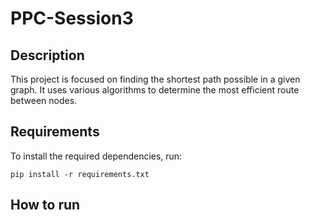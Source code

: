 # PPC-Session3
## Description

This project is focused on finding the shortest path possible in a given graph. It uses various algorithms to determine the most efficient route between nodes.

## Requirements

To install the required dependencies, run:
```
pip install -r requirements.txt
```

## How to run